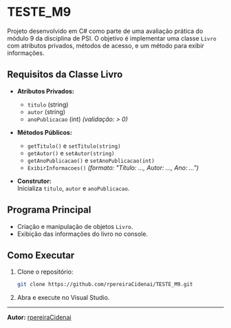 # TESTE_M9

Projeto desenvolvido em C# como parte de uma avaliação prática do módulo 9 da disciplina de PSI. O objetivo é implementar uma classe `Livro` com atributos privados, métodos de acesso, e um método para exibir informações.

## Requisitos da Classe Livro

- **Atributos Privados:**
  - `titulo` (string)
  - `autor` (string)
  - `anoPublicacao` (int) *(validação: > 0)*

- **Métodos Públicos:**
  - `getTitulo()` e `setTitulo(string)`
  - `getAutor()` e `setAutor(string)`
  - `getAnoPublicacao()` e `setAnoPublicacao(int)`
  - `ExibirInformacoes()` *(formato: "Título: ..., Autor: ..., Ano: ...")*

- **Construtor:**  
  Inicializa `titulo`, `autor` e `anoPublicacao`.

## Programa Principal

- Criação e manipulação de objetos `Livro`.
- Exibição das informações do livro no console.

## Como Executar

1. Clone o repositório:
    ```bash
    git clone https://github.com/rpereiraCidenai/TESTE_M9.git
    ```
2. Abra e execute no Visual Studio.

---

**Autor:** [rpereiraCidenai](https://github.com/rpereiraCidenai/TESTE_M9)
